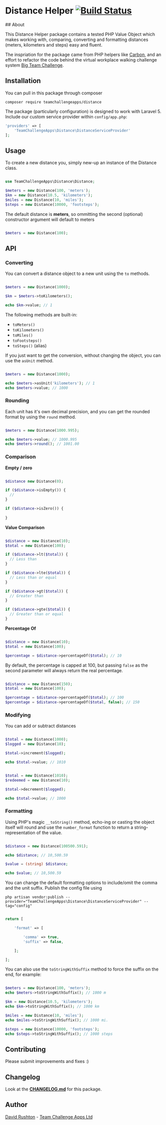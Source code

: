 # Distance Helper [![Build Status](https://travis-ci.org/teamchallengeapps/distance.svg?branch=master)](https://travis-ci.org/teamchallengeapps/distance)

## About

This Distance Helper package contains a tested PHP Value Object which makes working with, comparing, converting and formatting distances (meters, kilometers and steps) easy and fluent.

The inspriation for the package came from PHP helpers like [Carbon](http://carbon.nesbot.com/), and an effort to refactor the code behind the virtual workplace walking challenge system [Big Team Challenge](https://bigteamchallenge.com).

## Installation

You can pull in this package through composer 

```
composer require teamchallengeapps/distance
```

The package (particularly configuration) is designed to work with Laravel 5. Include our custom service provider within `config/app.php`:

```php
'providers' => [
    'TeamChallengeApps\Distance\DistanceServiceProvider'
];
```

## Usage

To create a new distance you, simply new-up an instance of the Distance class.

```php

use TeamChallengeApps\Distance\Distance;

$meters = new Distance(100, 'meters');
$km = new Distance(10.5, 'kilometers');
$miles = new Distance(10, 'miles');
$steps = new Distance(10000, 'footsteps');

```

The default distance is **meters**, so ommitting the second (optional) constructor argument will default to meters

```php

$meters = new Distance(100);

```

## API

### Converting

You can convert a distance object to a new unit using the `to` methods.

```php

$meters = new Distance(1000);

$km = $meters->toKilometers();

echo $km->value; // 1

```

The following methods are built-in:

 - `toMeters()`
 - `toKilometers()`
 - `toMiles()`
 - `toFootsteps()`
 - `toSteps()` (alias)

If you just want to get the conversion, without changing the object, you can use the `asUnit` method.

```php

$meters = new Distance(1000);

echo $meters->asUnit('kilometers'); // 1
echo $meters->value; // 1000

```

### Rounding

Each unit has it's own decimal precision, and you can get the rounded format by using the `round` method.

```php

$meters = new Distance(1000.995);

echo $meters->value; // 1000.995
echo $meters->round(); // 1001.00

```

### Comparison

**Empty / zero**

```php

$distance new Distance(0);

if ($distance->isEmpty()) {
  //
}

if ($distance->isZero()) {
  
}

```

**Value Comparison**

```php

$distance = new Distance(10);
$total = new Distance(100);

if ($distance->lt($total)) {
  // Less than
}

if ($distance->lte($total)) {
  // Less than or equal
}

if ($distance->gt($total)) {
  // Greater than
}

if ($distance->gte($total)) {
  // Greater than or equal
}

```

**Percentage Of**

```php

$distance = new Distance(10);
$total = new Distance(100);

$percentage = $distance->percentageOf($total); // 10

```

By default, the percentage is capped at 100, but passing `false` as the second parameter will always return the real percentage.

```php

$distance = new Distance(150);
$total = new Distance(100);

$percentage = $distance->percentageOf($total); // 100
$percentage = $distance->percentageOf($total, false); // 150

```

### Modifying 

You can add or subtract distances

```php

$total = new Distance(1000);
$logged = new Distance(10);

$total->increment($logged); 

echo $total->value; // 1010

```

```php

$total = new Distance(1010);
$redeemed = new Distance(10);

$total->decrement($logged); 

echo $total->value; // 1000

```

### Formatting

Using PHP's magic `__toString()` method, echo-ing or casting the object itself will round and use the `number_format` function to return a string-representation of the value.

```php

$distance = new Distance(100500.591);

echo $distance; // 10,500.59

$value = (string) $distance;

echo $value; // 10,500.59

```

You can change the default formatting options to include/omit the comma and the unit suffix. Publish the config file using

```
php artisan vendor:publish --provider="TeamChallengeApps\Distance\DistanceServiceProvider" --tag="config"
```

```php

return [

    'format' => [

        'comma' => true,
        'suffix' => false,

    ];

];

```

You can also use the `toStringWithSuffix` method to force the suffix on the end, for example:

```php

$meters = new Distance(100, 'meters');
echo $meters->toStringWithSuffix(); // 1000 m

$km = new Distance(10.5, 'kilometers');
echo $km->toStringWithSuffix(); // 1000 km

$miles = new Distance(10, 'miles');
echo $miles->toStringWithSuffix(); // 1000 mi.

$steps = new Distance(10000, 'footsteps');
echo $steps->toStringWithSuffix(); // 1000 steps

```


## Contributing

Please submit improvements and fixes :)

## Changelog

Look at the **[CHANGELOG.md](https://github.com/teamchallengeapps/distance/blob/master/CHANGELOG.md)** for this package.

## Author

[David Rushton](https://github.com/davidrushton) - [Team Challenge Apps Ltd](https://bigteamchallenge.com)
